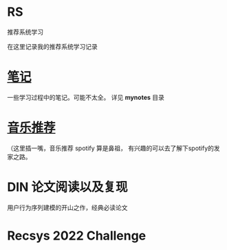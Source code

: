 # RS
推荐系统学习

在这里记录我的推荐系统学习记录


# [笔记](./mynotes/推荐系统.md)
一些学习过程中的笔记。可能不太全。
详见 **mynotes** 目录


# [音乐推荐](./music_rec/README.md)

（这里插一嘴，音乐推荐 spotify 算是鼻祖， 有兴趣的可以去了解下spotify的发家之路。

# DIN 论文阅读以及复现

用户行为序列建模的开山之作，经典必读论文


# Recsys 2022 Challenge



